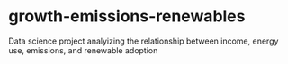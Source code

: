 # growth-emissions-renewables
Data science project analyizing the relationship between income, energy use, emissions, and renewable adoption

